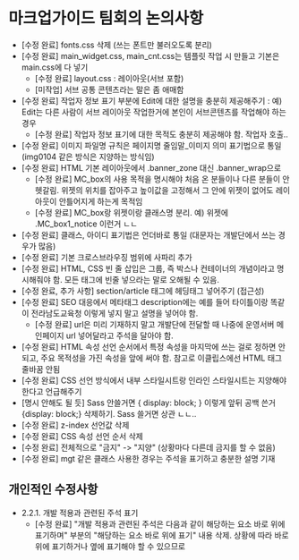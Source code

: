 # 마크업가이드 팀회의 논의사항

- [수정 완료] fonts.css 삭제 (쓰는 폰트만 불러오도록 분리)
- [수정 완료] main_widget.css, main_cnt.css는 템플릿 작업 시 만들고 기본은 main.css에 다 넣기
  - [수정 완료] layout.css : 레이아웃(서브 포함)
  - [미작업] 서브 공통 콘텐츠라는 말은 좀 애매함
- [수정 완료] 작업자 정보 표기 부분에 Edit에 대한 설명을 충분히 제공해주기 : 예) Edit는 다른 사람이 서브 레이아웃 작업한거에 본인이 서브콘텐츠를 작업해야 하는 경우
  - [수정 완료] 작업자 정보 표기에 대한 목적도 충분히 제공해야 함. 작업자 호출..
- [수정 완료] 이미지 파일명 규칙은 페이지명 줄임말_이미지 의미 표기법으로 통일(img0104 같은 방식은 지양하는 방식임)
- [수정 완료] HTML 기본 레이아웃에서 .banner_zone 대신 .banner_wrap으로
  - [수정 완료] MC_box의 사용 목적을 명시해야 처음 온 분들이나 다른 분들이 안 헷갈림. 위젯의 위치를 잡아주고 높이값을 고정해서 그 안에 위젯이 없어도 레이아웃이 안틀어지게 하는게 목적임
  - [수정 완료] MC_box랑 위젯이랑 클래스명 분리. 예) 위젯에 .MC_box1_notice 이런거 ㄴㄴ
- [수정 완료] 클래스, 아이디 표기법은 언더바로 통일 (대문자는 개발단에서 쓰는 경우가 많음)
- [수정 완료] 기본 크로스브라우징 범위에 사파리 추가
- [수정 완료] HTML, CSS 빈 줄 삽입은 그룹, 즉 박스나 컨테이너의 개념이라고 명시해줘야 함. 모든 태그에 빈줄 넣으라는 말로 오해될 수 있음.
- [수정 완료, 추가 사항] section/article 태그에 헤딩태그 넣어주기 (접근성)
- [수정 완료] SEO 대응에서 메타태그 description에는 예를 들어 타이틀이랑 똑같이 전라남도교육청 이렇게 넣지 말고 설명을 넣어야 함.
  - [수정 완료] url은 미리 기재하지 말고 개발단에 전달할 때 나중에 운영서버 메인페이지 url 넣어달라고 주석을 달아야 함.
- [수정 완료] HTML 속성 선언 순서에서 특정 속성을 마지막에 쓰는 걸로 정하면 안되고, 주요 목적성을 가진 속성을 앞에 써야 함. 참고로 이클립스에선 HTML 태그 줄바꿈 안됨
- [수정 완료] CSS 선언 방식에서 내부 스타일시트랑 인라인 스타일시트는 지양해야 한다고 언급해주기
- [명시 안해도 될 듯] Sass 안쓸거면 { display: block; } 이렇게 앞뒤 공백 쓴거 {display: block;} 삭제하기. Sass 쓸거면 상관 ㄴㄴ..
- [수정 완료] z-index 선언값 삭제
- [수정 완료] CSS 속성 선언 순서 삭제
- [수정 완료] 전체적으로 "금지" -> "지양" (상황마다 다른데 금지를 할 수 없음)
- [수정 완료] mgt 같은 클래스 사용한 경우는 주석을 표기하고 충분한 설명 기재

## 개인적인 수정사항

- 2.2.1. 개발 적용과 관련된 주석 표기
  - [수정 완료] "개발 적용과 관련된 주석은 다음과 같이 해당하는 요소 바로 위에 표기하며" 부분의 "해당하는 요소 바로 위에 표기" 내용 삭제. 상황에 따라 바로 위에 표기하거나 옆에 표기해야 할 수 있으므로